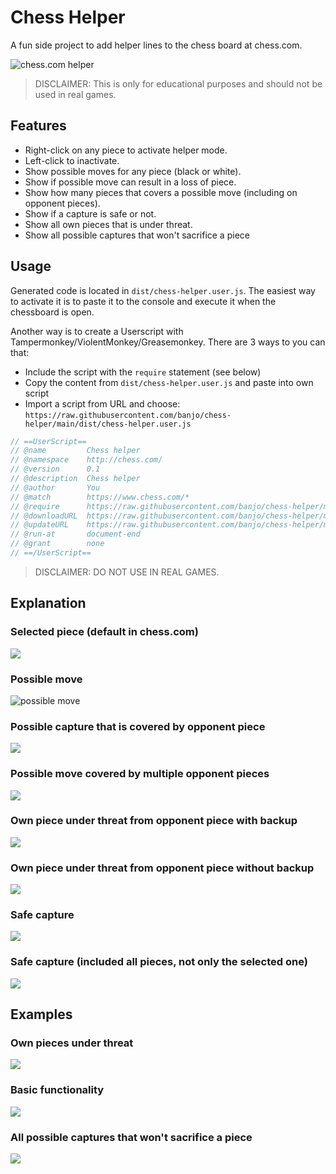 # Chess Helper

A fun side project to add helper lines to the chess board at chess.com.

![chess.com helper ](https://i.imgur.com/T3IFNjS.png)

> DISCLAIMER: This is only for educational purposes and should not be used in real games.

## Features

* Right-click on any piece to activate helper mode.
* Left-click to inactivate.
* Show possible moves for any piece (black or white).
* Show if possible move can result in a loss of piece.
* Show how many pieces that covers a possible move (including on opponent pieces).
* Show if a capture is safe or not.
* Show all own pieces that is under threat.
* Show all possible captures that won't sacrifice a piece

## Usage

Generated code is located in `dist/chess-helper.user.js`. The easiest way to activate it is to paste it to the console and execute it when the chessboard is open.

Another way is to create a Userscript with Tampermonkey/ViolentMonkey/Greasemonkey. There are 3 ways to you can that:

* Include the script with the `require` statement (see below)
* Copy the content from `dist/chess-helper.user.js` and paste into own script
* Import a script from URL and choose: `https://raw.githubusercontent.com/banjo/chess-helper/main/dist/chess-helper.user.js`

```js
// ==UserScript==
// @name         Chess helper
// @namespace    http://chess.com/
// @version      0.1
// @description  Chess helper
// @author       You
// @match        https://www.chess.com/*
// @require      https://raw.githubusercontent.com/banjo/chess-helper/main/dist/chess-helper.user.js
// @downloadURL  https://raw.githubusercontent.com/banjo/chess-helper/main/dist/chess-helper.user.js
// @updateURL    https://raw.githubusercontent.com/banjo/chess-helper/main/dist/chess-helper.user.js
// @run-at       document-end
// @grant        none
// ==/UserScript==
```

> DISCLAIMER: DO NOT USE IN REAL GAMES.

## Explanation

### Selected piece (default in chess.com)

![](https://i.imgur.com/t93eGoC.png)

### Possible move

![possible move](https://i.imgur.com/j4FzGhq.png)


### Possible capture that is covered by opponent piece

![](https://i.imgur.com/R1WHcWP.png)

### Possible move covered by multiple opponent pieces

![](https://i.imgur.com/qFP2FjE.png)

### Own piece under threat from opponent piece with backup

![](https://i.imgur.com/ICUCEJr.png)

### Own piece under threat from opponent piece without backup

![](https://i.imgur.com/WRFpUrA.png)

### Safe capture

![](https://i.imgur.com/qFm06KS.png)

### Safe capture (included all pieces, not only the selected one)

![](https://i.imgur.com/OzdF3U5.png)

## Examples

### Own pieces under threat

![](https://i.imgur.com/L2zJbW4.png)

### Basic functionality

![](https://i.imgur.com/GrSSjcA.png)

### All possible captures that won't sacrifice a piece

![](https://i.imgur.com/qvaJP4p.png)